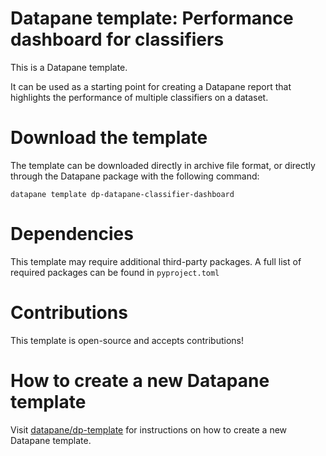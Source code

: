 
# Datapane template: Performance dashboard for classifiers

This is a Datapane template.

It can be used as a starting point for creating a Datapane report that highlights the performance of multiple classifiers on a dataset.

# Download the template

The template can be downloaded directly in archive file format, or directly through the Datapane package with the following command:

`datapane template dp-datapane-classifier-dashboard`

# Dependencies

This template may require additional third-party packages. A full list of required packages can be found in `pyproject.toml`
 
 # Contributions

 This template is open-source and accepts contributions!

# How to create a new Datapane template

Visit [datapane/dp-template](https://github.com/datapane/dp-template-classifier-dashboard) for instructions on how to create a new Datapane template.